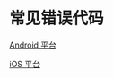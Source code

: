 # 常见错误代码

<Toc />

[Android 平台](/document/v2/android/error.html)

[iOS 平台](/document/v2/ios/error.html)  